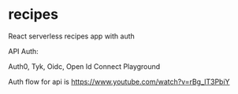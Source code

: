 # recipes
React serverless recipes app with auth

API Auth:

Auth0, Tyk, Oidc, Open Id Connect Playground

Auth flow for api is https://www.youtube.com/watch?v=rBg_lT3PbiY
